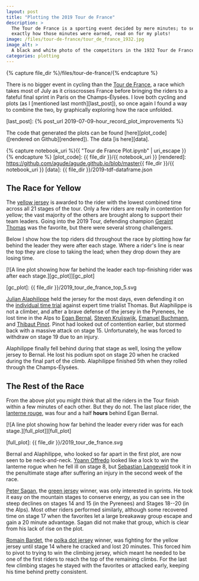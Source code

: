 ```yaml
---
layout: post
title: "Plotting the 2019 Tour de France"
description: >
  The Tour de France is a sporting event decided by mere minutes; to see
  exactly how those minutes were earned, read on for my plots!
image: /files/tour-de-france/tour_de_france_1932.jpg
image_alt: >
  A black and white photo of the competitors in the 1932 Tour de France.
categories: plotting
---
```


{% capture file_dir %}/files/tour-de-france/{% endcapture %}

There is no bigger event in cycling than the [Tour de France][tour], a race
which takes most of July as it crisscrosses France before bringing the riders
to a fateful final sprint in Paris on the Champs-Élysées. I love both cycling
and plots (as I [mentioned last month][last_post]), so once again I found a
way to combine the two, by graphically exploring how the race unfolded.

[tour]: https://en.wikipedia.org/wiki/Tour_de_France
[last_post]: {% post_url 2019-07-09-hour_record_plot_improvements %}

The code that generated the plots can be found [here][plot_code]
([rendered on Github][rendered]). The data [is here][data].

{% capture notebook_uri %}{{ "Tour de France Plot.ipynb" | uri_escape }}{% endcapture %}
[plot_code]: {{ file_dir }}/{{ notebook_uri }}
[rendered]: https://github.com/agude/agude.github.io/blob/master{{ file_dir }}/{{ notebook_uri }}
[data]: {{ file_dir }}/2019-tdf-dataframe.json

## The Race for Yellow

The [yellow jersey][yellow] is awarded to the rider with the lowest combined
time across all 21 stages of the tour. Only a few riders are really in
contention for yellow; the vast majority of the others are brought along to
support their team leaders. Going into the 2019 Tour, defending champion
[Geraint Thomas][thomas] was the favorite, but there were several strong
challengers.

[yellow]: https://en.wikipedia.org/wiki/General_classification_in_the_Tour_de_France
[thomas]: https://en.wikipedia.org/wiki/Geraint_Thomas

Below I show how the top riders did throughout the race by plotting how far
behind the leader they were after each stage. Where a rider's line is near the
top they are close to taking the lead; when they drop down they are losing
time.

[![A line plot showing how far behind the leader each top-finishing rider was after each stage.][gc_plot]][gc_plot]

[gc_plot]: {{ file_dir }}/2019_tour_de_france_top_5.svg

[Julian Alaphilippe][alaphillippe] held the jersey for the most days, even
defending it on the [individual time trial][itt] against expert time trialist
Thomas. But Alaphilippe is not a climber, and after a brave defense of the
jersey in the Pyrenees, he lost time in the Alps to [Egan Bernal][bernal],
[Steven Kruijswijk][kruijswijk], [Emanuel Buchmann][buchmann], and [Thibaut
Pinot][pinot]. Pinot had looked out of contention earlier, but stormed back
with a massive attack on stage 15. Unfortunately, he was forced to withdraw on
stage 19 due to an injury.

Alaphilippe finally fell behind during that stage as well, losing the yellow
jersey to Bernal. He lost his podium spot on stage 20 when he cracked during
the final part of the climb. Alaphilippe finished 5th when they rolled through
the Champs-Élysées.

[alaphillippe]: https://en.wikipedia.org/wiki/Julian_Alaphilippe
[itt]: https://en.wikipedia.org/wiki/Individual_time_trial
[bernal]: https://en.wikipedia.org/wiki/Egan_Bernal
[kruijswijk]: https://en.wikipedia.org/wiki/Steven_Kruijswijk
[buchmann]: https://en.wikipedia.org/wiki/Emanuel_Buchmann
[pinot]: https://en.wikipedia.org/wiki/Thibaut_Pinot

## The Rest of the Race

From the above plot you might think that all the riders in the Tour finish
within a few minutes of each other. But they do not. The last place rider, the
[lanterne rouge][lanterne], was four and a half **hours** behind Egan Bernal.

[lanterne]: https://en.wikipedia.org/wiki/Lanterne_rouge

[![A line plot showing how far behind the leader every rider was for each stage.][full_plot]][full_plot]

[full_plot]: {{ file_dir }}/2019_tour_de_france.svg

Bernal and Alaphilippe, who looked so far apart in the first plot, are now
seen to be neck-and-neck. [Yoann Offredo][offredo] looked like a lock to win
the lanterne rogue when he fell ill on stage 8, but [Sebastian
Langeveld][langeveld] took it in the penultimate stage after suffering an
injury in the second week of the race.

[offredo]: https://en.wikipedia.org/wiki/Yoann_Offredo
[langeveld]: https://en.wikipedia.org/wiki/Sebastian_Langeveld

[Peter Sagan][sagan], the [green jersey][green] winner, was only interested in
sprints. He took it easy on the mountain stages to conserve energy, as you can
see in the steep declines on stages 14 and 15 (in the Pyrenees) and Stages 18--20
(in the Alps). Most other riders performed similarly, although some recovered
time on stage 17 when the favorites let a large breakaway group escape and
gain a 20 minute advantage. Sagan did not make that group, which is clear from
his lack of rise on the plot.

[Romain Bardet][bardet], the [polka dot jersey][polka_dot] winner, was
fighting for the yellow jersey until stage 14 where he cracked and lost 20
minutes. This forced him to pivot to trying to win the climbing jersey, which
meant he needed to be one of the first riders to reach the top of the
remaining climbs. For the last few climbing stages he stayed with the
favorites or attacked early, keeping his time behind pretty consistent.

[sagan]: https://en.wikipedia.org/wiki/Peter_Sagan
[green]: https://en.wikipedia.org/wiki/Points_classification_in_the_Tour_de_France
[bardet]: https://en.wikipedia.org/wiki/Romain_Bardet
[polka_dot]: https://en.wikipedia.org/wiki/Mountains_classification_in_the_Tour_de_France

